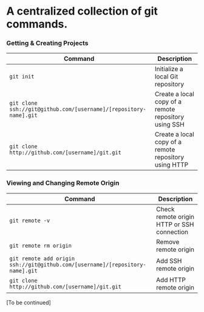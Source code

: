 A centralized collection of git commands. 
============

### Getting & Creating Projects

| Command | Description |
| ------- | ----------- |
| `git init` | Initialize a local Git repository |
| `git clone ssh://git@github.com/[username]/[repository-name].git` | Create a local copy of a remote repository using SSH |
| `git clone http://github.com/[username]/git.git` | Create a local copy of a remote repository using HTTP |

### Viewing and Changing Remote Origin 

| Command | Description |
| ------- | ----------- |
| `git remote -v` | Check remote origin HTTP or SSH connection |
| `git remote rm origin` | Remove remote origin |
| `git remote add origin ssh://git@github.com/[username]/[repository-name].git` | Add SSH remote origin |
| `git clone http://github.com/[username]/git.git` | Add HTTP remote origin |

[To be continued] 
